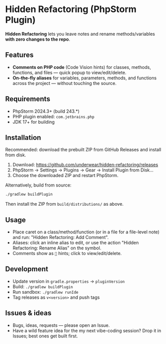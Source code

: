 # Hidden Refactoring (PhpStorm Plugin)

**Hidden Refactoring** lets you leave notes and rename methods/variables **with zero changes to the repo**.

## Features
- __Comments on PHP code__ (Code Vision hints) for classes, methods, functions, and files — quick popup to view/edit/delete.
- __On‑the‑fly aliases__ for variables, parameters, methods, and functions across the project — without touching the source.

## Requirements
- PhpStorm 2024.3+ (build 243.*)
- PHP plugin enabled: `com.jetbrains.php`
- JDK 17+ for building

## Installation
Recommended: download the prebuilt ZIP from GitHub Releases and install from disk.

1) Download: https://github.com/underwear/hidden-refactoring/releases
2) PhpStorm → Settings → Plugins → Gear → Install Plugin from Disk…
3) Choose the downloaded ZIP and restart PhpStorm.

Alternatively, build from source:

```bash
./gradlew buildPlugin
```
Then install the ZIP from `build/distributions/` as above.

## Usage
- Place caret on a class/method/function (or in a file for a file-level note) and run: "Hidden Refactoring: Add Comment".
- Aliases: click an inline alias to edit, or use the action "Hidden Refactoring: Rename Alias" on the symbol.
- Comments show as `💬` hints; click to view/edit/delete.

## Development
- Update version in `gradle.properties` → `pluginVersion`
- Build: `./gradlew buildPlugin`
- Run sandbox: `./gradlew runIde`
- Tag releases as `v<version>` and push tags

## Issues & ideas
- Bugs, ideas, requests — please open an Issue.
- Have a wild feature idea for the my next vibe-coding session? Drop it in Issues; best ones get built first.
